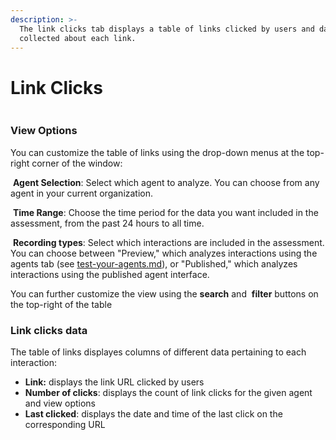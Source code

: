 ```yaml
---
description: >-
  The link clicks tab displays a table of links clicked by users and data
  collected about each link.
---
```


# Link Clicks

<figure><img src="../.gitbook/assets/Screenshot 2024-12-03 at 2.26.53 PM.png" alt=""><figcaption></figcaption></figure>

### View Options

You can customize the table of links using the drop-down menus at the top-right corner of the window:

<img src="../.gitbook/assets/Screenshot 2024-09-18 at 2.37.19 PM.png" alt="" data-size="line"> **Agent Selection**: Select which agent to analyze. You can choose from any agent in your current organization.

<img src="../.gitbook/assets/Screenshot 2024-09-18 at 2.37.38 PM.png" alt="" data-size="line"> **Time Range**: Choose the time period for the data you want included in the assessment, from the past 24 hours to all time.

<img src="../.gitbook/assets/Screenshot 2024-09-18 at 2.37.59 PM.png" alt="" data-size="line"> **Recording types**: Select which interactions are included in the assessment. You can choose between "Preview," which analyzes interactions using the agents tab (see [test-your-agents.md](../agents/test-your-agents.md "mention")), or  "Published," which analyzes interactions using the published agent interface.

You can further customize the view using the <img src="../.gitbook/assets/Screenshot 2024-09-18 at 2.35.20 PM.png" alt="" data-size="line">**search** and <img src="../.gitbook/assets/Screenshot 2024-09-18 at 2.36.40 PM.png" alt="" data-size="line"> **filter** buttons on the top-right of the table

### Link clicks data

The table of links displayes columns of different data pertaining to each interaction:

* **Link:** displays the link URL clicked by users
* **Number of clicks**: displays the count of link clicks for the given agent and view options
* **Last clicked**: displays the date and time of the last click on the corresponding URL

